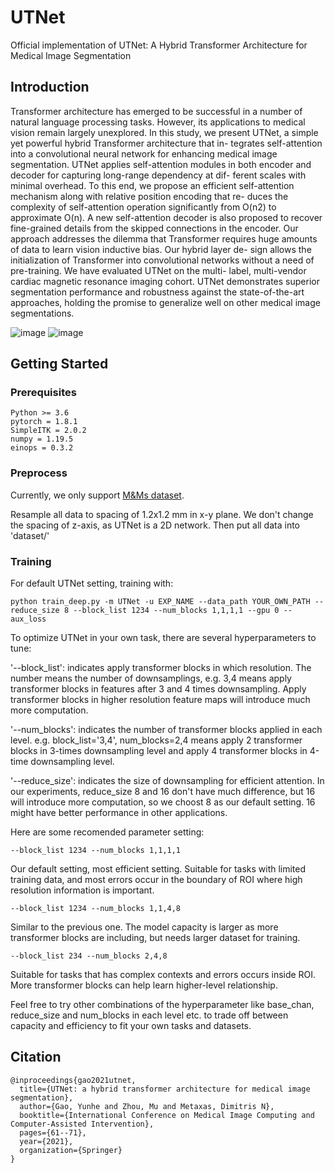 # UTNet
Official implementation of UTNet: A Hybrid Transformer Architecture for Medical Image Segmentation

## Introduction 

Transformer architecture has emerged to be successful in a
number of natural language processing tasks. However, its applications
to medical vision remain largely unexplored. In this study, we present
UTNet, a simple yet powerful hybrid Transformer architecture that in-
tegrates self-attention into a convolutional neural network for enhancing
medical image segmentation. UTNet applies self-attention modules in
both encoder and decoder for capturing long-range dependency at dif-
ferent scales with minimal overhead. To this end, we propose an efficient
self-attention mechanism along with relative position encoding that re-
duces the complexity of self-attention operation significantly from O(n2)
to approximate O(n). A new self-attention decoder is also proposed to
recover fine-grained details from the skipped connections in the encoder.
Our approach addresses the dilemma that Transformer requires huge
amounts of data to learn vision inductive bias. Our hybrid layer de-
sign allows the initialization of Transformer into convolutional networks
without a need of pre-training. We have evaluated UTNet on the multi-
label, multi-vendor cardiac magnetic resonance imaging cohort. UTNet
demonstrates superior segmentation performance and robustness against
the state-of-the-art approaches, holding the promise to generalize well on
other medical image segmentations.

![image](https://user-images.githubusercontent.com/55367673/134997310-69c3576d-bbf2-40c8-ad5a-9b3bf3e9e97d.png)
![image](https://user-images.githubusercontent.com/55367673/134997347-a581cda7-7050-48ef-9af3-d4628fefac9a.png)


## Getting Started
### Prerequisites
```
Python >= 3.6
pytorch = 1.8.1
SimpleITK = 2.0.2
numpy = 1.19.5
einops = 0.3.2
```

### Preprocess
Currently, we only support [M&Ms dataset](https://www.ub.edu/mnms/).

Resample all data to spacing of 1.2x1.2 mm in x-y plane. We don't change the spacing of z-axis, as UTNet is a 2D network. Then put all data into 'dataset/'

### Training

For default UTNet setting, training with:
```
python train_deep.py -m UTNet -u EXP_NAME --data_path YOUR_OWN_PATH --reduce_size 8 --block_list 1234 --num_blocks 1,1,1,1 --gpu 0 --aux_loss
```
To optimize UTNet in your own task, there are several hyperparameters to tune:

'--block_list': indicates apply transformer blocks in which resolution. The number means the number of downsamplings, e.g. 3,4 means apply transformer blocks in features after 3 and 4 times downsampling. Apply transformer blocks in higher resolution feature maps will introduce much more computation.

'--num_blocks': indicates the number of transformer blocks applied in each level. e.g. block_list='3,4', num_blocks=2,4 means apply 2 transformer blocks in 3-times downsampling level and apply 4 transformer blocks in 4-time downsampling level.

'--reduce_size': indicates the size of downsampling for efficient attention. In our experiments, reduce_size 8 and 16 don't have much difference, but 16 will introduce more computation, so we choost 8 as our default setting. 16 might have better performance in other applications.

Here are some recomended parameter setting:
```
--block_list 1234 --num_blocks 1,1,1,1
```
Our default setting, most efficient setting. Suitable for tasks with limited training data, and most errors occur in the boundary of ROI where high resolution information is important.

```
--block_list 1234 --num_blocks 1,1,4,8
```
Similar to the previous one. The model capacity is larger as more transformer blocks are including, but needs larger dataset for training.

```
--block_list 234 --num_blocks 2,4,8
```
Suitable for tasks that has complex contexts and errors occurs inside ROI. More transformer blocks can help learn higher-level relationship.


Feel free to try other combinations of the hyperparameter like base_chan, reduce_size and num_blocks in each level etc. to trade off between capacity and efficiency to fit your own tasks and datasets.


## Citation
```
@inproceedings{gao2021utnet,
  title={UTNet: a hybrid transformer architecture for medical image segmentation},
  author={Gao, Yunhe and Zhou, Mu and Metaxas, Dimitris N},
  booktitle={International Conference on Medical Image Computing and Computer-Assisted Intervention},
  pages={61--71},
  year={2021},
  organization={Springer}
}
```

